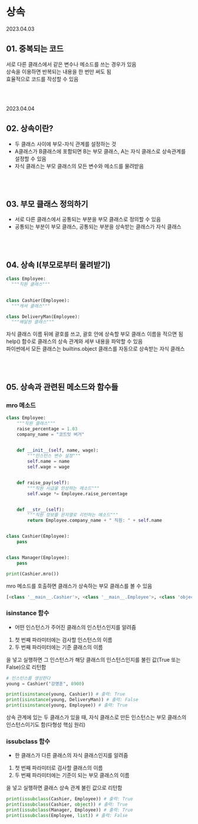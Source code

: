 # 상속

2023.04.03

## 01. 중복되는 코드
서로 다른 클래스에서 같은 변수나 메소드를 쓰는 경우가 있음  
상속을 이용하면 반복되는 내용을 한 번만 써도 됨  
효율적으로 코드를 작성할 수 있음  

<br/><br/>

2023.04.04

## 02. 상속이란?
- 두 클래스 사이에 부모-자식 관계를 설정하는 것  
- A클래스가 B클래스에 포함되면 B는 부모 클래스, A는 자식 클래스로 상속관계를 설정할 수 있음  
- 자식 클래스는 부모 클래스의 모든 변수와 메소드를 물려받음  

<br/><br/>

## 03. 부모 클래스 정의하기
- 서로 다른 클래스에서 공통되는 부분을 부모 클래스로 정의할 수 있음  
- 공통되는 부분이 부모 클래스, 공통되는 부분을 상속받는 클래스가 자식 클래스

<br/><br/>

## 04. 상속 I(부모로부터 물려받기)
```python
class Employee:
  """직원 클래스"""
  

class Cashier(Employee):
  """캐셔 클래스"""

class DeliveryMan(Employee):
  """배달원 클래스"""
```  
자식 클래스 이름 뒤에 괄호를 쓰고, 괄호 안에 상속할 부모 클래스 이름을 적으면 됨  
help() 함수로 클래스의 상속 관계와 세부 내용을 파악할 수 있음  
파이썬에서 모든 클래스는 builtins.object 클래스를 자동으로 상속받는 자식 클래스  

<br/><br/>

## 05. 상속과 관련된 메소드와 함수들

### mro 메소드
```python
class Employee:
    """직원 클래스"""
    raise_percentage = 1.03
    company_name = "코드잇 버거"

    
    def __init__(self, name, wage):
        """인스턴스 변수 설정"""
        self.name = name
        self.wage = wage


    def raise_pay(self):
        """직원 시급을 인상하는 메소드"""
        self.wage *= Employee.raise_percentage


    def __str__(self):
        """직원 정보를 문자열로 리턴하는 메소드"""
        return Employee.company_name + " 직원: " + self.name


class Cashier(Employee):
    pass


class Manager(Employee):
    pass

print(Cashier.mro())
```
mro 메소드를 호출하면 클래스가 상속하는 부모 클래스를 볼 수 있음
```python
[<class '__main__.Cashier'>, <class '__main__.Employee'>, <class 'object'>]
```

### isinstance 함수
- 어떤 인스턴스가 주어진 클래스의 인스턴스인지를 알려줌
1. 첫 번째 파라미터에는 검사할 인스턴스의 이름
2. 두 번째 파라미터에는 기준 클래스의 이름  

을 넣고 실행하면 그 인스턴스가 해당 클래스의 인스턴스인지를 불린 값(True 또는 False)으로 리턴함

```python
# 인스턴스를 생성한다
young = Cashier("강영훈", 8900)

print(isinstance(young, Cashier)) # 출력: True
print(isinstance(young, DeliveryMan)) # 출력: False
print(isinstance(young, Employee)) # 출력: True
```
상속 관계에 있는 두 클래스가 있을 때, 자식 클래스로 만든 인스턴스는 부모 클래스의 인스턴스이기도 함(다형성 핵심 원리)

### issubclass 함수
- 한 클래스가 다른 클래스의 자식 클래스인지를 알려줌
1. 첫 번째 파라미터로 검사할 클래스의 이름
2. 두 번째 파라미터에는 기준이 되는 부모 클래스의 이름

을 넣고 실행하면 클래스 상속 관계 불린 값으로 리턴함

```python
print(issubclass(Cashier, Employee)) # 출력: True
print(issubclass(Cashier, object)) # 출력: True
print(issubclass(Manager, Employee)) # 출력: True
print(issubclass(Employee, list)) # 출력: False
```
